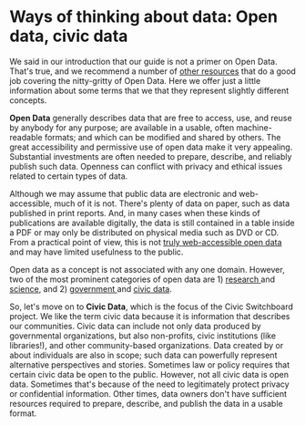 # Ways of thinking about data: Open data, civic data

We said in our introduction that our guide is not a primer on Open Data. That's true, and we recommend a number of [other resources](../understanding-your-ecosystem/resources.md) that do a good job covering the nitty-gritty of Open Data. Here we offer just a little information about some terms that we that they represent slightly different concepts.

**Open Data** generally describes data that are free to access, use, and reuse by anybody for any purpose; are available in a usable, often machine-readable formats; and which can be modified and shared by others. The great accessibility and permissive use of open data make it very appealing. Substantial investments are often needed to prepare, describe, and reliably publish such data. Openness can conflict with privacy and ethical issues related to certain types of data.  

Although we may assume that public data are electronic and web-accessible, much of it is not. There's plenty of data on paper, such as data published in print reports. And, in many cases when these kinds of publications are available digitally, the data is still contained in a table inside a PDF or may only be distributed on physical media such as DVD or CD. From a practical point of view, this is not [truly web-accessible open data](https://www.w3.org/TR/2017/REC-dwbp-20170131/) and may have limited usefulness to the public.

Open data as a concept is not associated with any one domain. However, two of the most prominent categories of open data are 1\) [research ](https://www.nature.com/articles/sdata201618)and [science](https://mozillascience.github.io/open-data-primers/index.html), and 2\) [government ](https://opendatapolicyhub.sunlightfoundation.com/why-open-data/)and [civic data](https://www.alliedmedia.org/files/ddjc_zine-final-rgb.pdf).

So, let's move on to **Civic Data**, which is the focus of the Civic Switchboard project. We like the term civic data because it is information that describes our communities. Civic data can include not only data produced by governmental organizations, but also non-profits, civic institutions \(like libraries!\), and other community-based organizations. Data created by or about individuals are also in scope; such data can powerfully represent alternative perspectives and stories. Sometimes law or policy requires that certain civic data be open to the public. However, not all civic data is open data. Sometimes that's because of the need to legitimately protect privacy or confidential information. Other times, data owners don't have sufficient resources required to prepare, describe, and publish the data in a usable format. 

